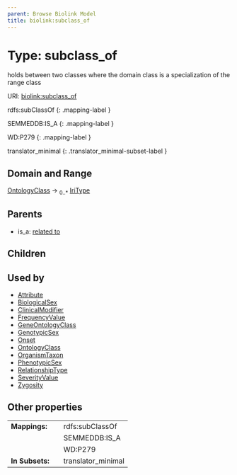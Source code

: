 ```yaml
---
parent: Browse Biolink Model
title: biolink:subclass_of
---
```


# Type: subclass_of


holds between two classes where the domain class is a specialization of the range class

URI: [biolink:subclass_of](https://w3id.org/biolink/vocab/subclass_of)

rdfs:subClassOf
{: .mapping-label }

SEMMEDDB:IS_A
{: .mapping-label }

WD:P279
{: .mapping-label }


translator_minimal
{: .translator_minimal-subset-label }


## Domain and Range

[OntologyClass](OntologyClass.md) ->  <sub>0..*</sub> [IriType](types/IriType.md)

## Parents

 *  is_a: [related to](related_to.md)

## Children


## Used by

 * [Attribute](Attribute.md)
 * [BiologicalSex](BiologicalSex.md)
 * [ClinicalModifier](ClinicalModifier.md)
 * [FrequencyValue](FrequencyValue.md)
 * [GeneOntologyClass](GeneOntologyClass.md)
 * [GenotypicSex](GenotypicSex.md)
 * [Onset](Onset.md)
 * [OntologyClass](OntologyClass.md)
 * [OrganismTaxon](OrganismTaxon.md)
 * [PhenotypicSex](PhenotypicSex.md)
 * [RelationshipType](RelationshipType.md)
 * [SeverityValue](SeverityValue.md)
 * [Zygosity](Zygosity.md)

## Other properties

|  |  |  |
| --- | --- | --- |
| **Mappings:** | | rdfs:subClassOf |
|  | | SEMMEDDB:IS_A |
|  | | WD:P279 |
| **In Subsets:** | | translator_minimal |

